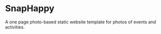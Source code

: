 SnapHappy
=========

A one page photo-based static website template for photos of events and activities.